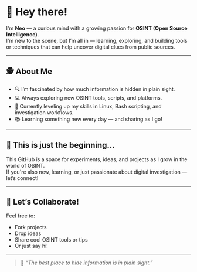 
# 👋 Hey there!

I'm **Neo** — a curious mind with a growing passion for **OSINT (Open Source Intelligence)**.  
I'm new to the scene, but I’m all in — learning, exploring, and building tools or techniques that can help uncover digital clues from public sources.

---

## 🕵️ About Me
- 🔍 I’m fascinated by how much information is hidden in plain sight.
- 💻 Always exploring new OSINT tools, scripts, and platforms.
- 🚀 Currently leveling up my skills in Linux, Bash scripting, and investigation workflows.
- 📚 Learning something new every day — and sharing as I go!

---

## 🌱 This is just the beginning...

This GitHub is a space for experiments, ideas, and projects as I grow in the world of OSINT.  
If you're also new, learning, or just passionate about digital investigation — let’s connect!

---

## 🤝 Let’s Collaborate!
Feel free to:
- Fork projects
- Drop ideas
- Share cool OSINT tools or tips
- Or just say hi!

---

> 🧠 *“The best place to hide information is in plain sight.”*

